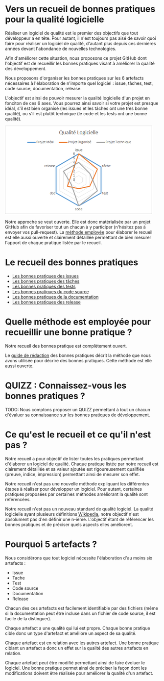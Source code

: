 Vers un recueil de bonnes pratiques pour la qualité logicielle
==============================================================

Réaliser un logiciel de qualité est le premier des objectifs que tout développeur a en tête. 
Pour autant, il n'est toujours pas aisé de savoir quoi faire pour réaliser un logiciel de qualité, d'autant plus depuis ces dernières années devant l'abondance de nouvelles technologies.

Afin d'améliorer cette situation, nous proposons ce projet GitHub dont l'objectif est de recueillir les bonnes pratiques visant à améliorer la qualité des développement.

Nous proposons d'organiser les bonnes pratiques sur les 6 artefacts nécessaires à l'élaboration de n'importe quel logiciel : issue, tâches, test, code source, documentation, release.

L'objectif est ainsi de pouvoir mesurer la qualité logicielle d'un projet en fonciton de ces 6 axes. Vous pourrez ainsi savoir si votre projet est presque idéal, s'il est bien organisé (les issues et les tâches ont une très bonne qualité), ou s'il est plutôt technique (le code et les tests ont une bonne qualité).

![qualité du logiciel](radar.png)

Notre approche se veut ouverte. Elle est donc matérialisée par un projet GitHub afin de favoriser tout un chacun à y participer (n'hésitez pas à envoyer vos pull-request). La [méthode employée](./METHODE.md) pour élaborer le recueil est elle aussi ouverte et clairement détaillée permettant de bien mesurer l'apport de chaque pratique listée par le recueil.

Le recueil des bonnes pratiques 
===============================

* [Les bonnes pratiques des issues](./issue/)
* [Les bonnes pratiques des tâches](./tache/)
* [Les bonnes pratiques des tests](./test/Test.md)
* [Les bonnes pratiques du code source](./code/Code.md)
* [Les bonnes pratiques de la documentation](./doc/Doc.md)
* [Les bonnes pratiques des release](./release/Release.md)



Quelle méthode est employée pour recueillir une bonne pratique ?
================================================================

Notre recueil des bonnes pratique est complètement ouvert. 

Le [guide de rédaction](./METHODE.md) des bonnes pratiques décrit la méthode que nous avons utilisée pour décrire des bonnes pratiques. Cette méthode est elle aussi ouverte.

QUIZZ : Connaissez-vous les bonnes pratiques ? 
==============================================

TODO: Nous comptons proposer un QUIZZ permettant à tout un chacun d'évaluer sa connaissance sur les bonnes pratiques de développement.

Ce qu'est le recueil et ce qu'il n'est pas ?
============================================

Notre recueil a pour objectif de lister toutes les pratiques permettant d'élaborer un logiciel de qualité. Chaque pratique listée par notre recueil est clairement détaillée et sa valeur ajoutée est rigoureusement qualifiée (preuve, indice, impression) permettant ainsi de mesurer son effet.

Notre recueil n'est pas une nouvelle méthode expliquant les différentes étapes à réaliser pour développer un logiciel. Pour autant, certaines pratiques proposées par certaines méthodes améliorant la qualité sont référencées.

Notre recueil n'est pas un nouveau standard de qualité logiciel. La qualité logicielle ayant plusieurs définitions [Wikipedia](https://fr.wikipedia.org/wiki/Qualit%C3%A9_logicielle), notre objectif n'est absolument pas d'en définir une n-ième. L'objectif étant de référencer les bonnes pratiques et de préciser quels aspects elles améliorent.


Pourquoi 5 artefacts ?
======================

Nous considérons que tout logiciel nécessite l'élaboration d'au moins six artefacts :

* Issue
* Tache
* Test
* Code source
* Documentation
* Release

Chacun des ces artefacts est facilement identifiable par des fichiers (même si la documentation peut être incluse dans un fichier de code source, il est facile de la distinguer). 

Chaque artefact a une qualité qui lui est propre. Chaque bonne pratique cible donc un type d'artefact et améliore un aspect de sa qualité.

Chaque artefact est en relation avec les autres artefact. Une bonne pratique ciblant un artefact a donc un effet sur la qualité des autres artefacts en relation. 

Chaque artefact peut être modifié permettant ainsi de faire évoluer le logiciel. Une bonne pratique permet ainsi de préciser la façon dont les modifications doivent être réalisée pour améliorer la qualité d'un artefact.
